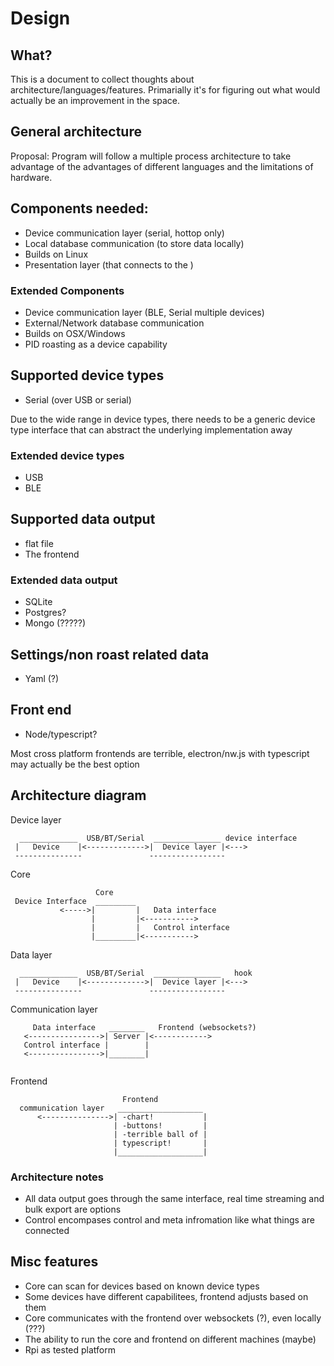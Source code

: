 # Design

## What?

This is a document to collect thoughts about architecture/languages/features. Primarially it's for
 figuring out what would actually be an improvement in the space.

## General architecture

Proposal: Program will follow a multiple process architecture to take advantage of the advantages
of different languages and the limitations of hardware.

## Components needed:
- Device communication layer (serial, hottop only)
- Local database communication (to store data locally)
- Builds on Linux
- Presentation layer (that connects to the )

### Extended Components
- Device communication layer (BLE, Serial multiple devices)
- External/Network database communication
- Builds on OSX/Windows
- PID roasting as a device capability

## Supported device types 


- Serial (over USB or serial)

Due to the wide range in device types, there needs to be a generic device type interface that
can abstract the underlying implementation away

### Extended device types 
- USB 
- BLE 

## Supported data output

- flat file
- The frontend

### Extended data output 

- SQLite 
- Postgres?
- Mongo (?????)

## Settings/non roast related data 

- Yaml (?)

## Front end 

- Node/typescript?

Most cross platform frontends are terrible, electron/nw.js with typescript may actually be the best option

## Architecture diagram
Device layer
```
  _____________  USB/BT/Serial  _______________ device interface
 |   Device    |<------------->|  Device layer |<--->
 ---------------               -----------------
```

Core
```              
                   Core
 Device Interface  _________        
           <----->|         |   Data interface
                  |         |<----------->
                  |         |   Control interface
                  |_________|<----------->      
``` 


Data layer 
```
  _____________  USB/BT/Serial  _______________   hook
 |   Device    |<------------->|  Device layer |<--->
 ---------------               -----------------
```

Communication layer
```
     Data interface   ________   Frontend (websockets?)
   <---------------->| Server |<------------>
   Control interface |        |
   <---------------->|________|
                     
```

Frontend
```              
                         Frontend
  communication layer   ___________________       
      <--------------->| -chart!           | 
                       | -buttons!         |
                       | -terrible ball of |
                       | typescript!       |
                       |___________________|        
```

### Architecture notes 
- All data output goes through the same interface, real time streaming and bulk export are options 
- Control encompases control and meta infromation like what things are connected

## Misc features 

- Core can scan for devices based on known device types 
- Some devices have different capabilitees, frontend adjusts based on them
- Core communicates with the frontend over websockets (?), even locally (???)
- The ability to run the core and frontend on different machines (maybe)
- Rpi as tested platform